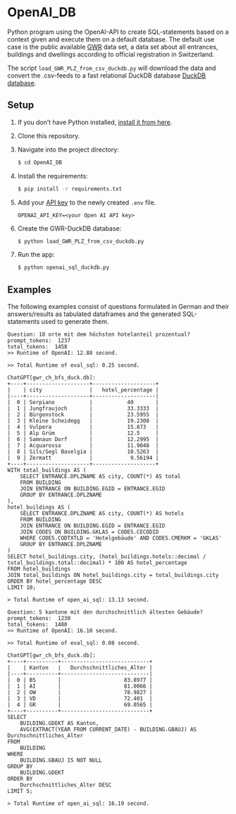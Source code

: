 # OpenAI_DB

Python program using the OpenAI-API to create SQL-statements based on a context given and execute them on a default database.
The default use case is the public available [GWR](https://www.housing-stat.ch/de/madd/public.html) data set, a data set
about all entrances, buildings and dwellings according to official registration in Switzerland.

The script ``load_GWR_PLZ_from_csv_duckdb.py`` will download the data and convert the .csv-feeds to a fast relational 
DuckDB database [DuckDB database](https://duckdb.org/).

## Setup

1. If you don’t have Python installed, [install it from here](https://www.python.org/downloads/).

2. Clone this repository.

3. Navigate into the project directory:

   ```bash
   $ cd OpenAI_DB
   ```

4. Install the requirements:

   ```bash
   $ pip install -r requirements.txt
   ```

5. Add your [API key](https://platform.openai.com/account/api-keys) to the newly created `.env` file.

   ```
   OPENAI_API_KEY=<your Open AI API key>
   ```

6. Create the GWR-DuckDB database:

   ```bash
   $ python load_GWR_PLZ_from_csv_duckdb.py
   ```

7. Run the app:

   ```bash
   $ python openai_sql_duckdb.py
   ```
   
## Examples

The following examples consist of questions formulated in German and their answers/results as tabulated dataframes and the generated SQL-statements 
used to generate them.

```
Question: 10 orte mit dem höchsten hotelanteil prozentual?
prompt_tokens:  1237
total_tokens:  1458
>> Runtime of OpenAI: 12.88 second.

>> Total Runtime of eval_sql: 0.25 second.

ChatGPT[gwr_ch_bfs_duck.db]: 
+----+--------------------+--------------------+
|    | city               |   hotel_percentage |
|----+--------------------+--------------------|
|  0 | Serpiano           |           40       |
|  1 | Jungfraujoch       |           33.3333  |
|  2 | Bürgenstock        |           23.5955  |
|  3 | Kleine Scheidegg   |           19.2308  |
|  4 | Vulpera            |           15.873   |
|  5 | Alp Grüm           |           12.5     |
|  6 | Samnaun Dorf       |           12.2995  |
|  7 | Acquarossa         |           11.9048  |
|  8 | Sils/Segl Baselgia |           10.5263  |
|  9 | Zermatt            |            9.56194 |
+----+--------------------+--------------------+
WITH total_buildings AS (
    SELECT ENTRANCE.DPLZNAME AS city, COUNT(*) AS total
    FROM BUILDING
    JOIN ENTRANCE ON BUILDING.EGID = ENTRANCE.EGID
    GROUP BY ENTRANCE.DPLZNAME
),
hotel_buildings AS (
    SELECT ENTRANCE.DPLZNAME AS city, COUNT(*) AS hotels
    FROM BUILDING
    JOIN ENTRANCE ON BUILDING.EGID = ENTRANCE.EGID
    JOIN CODES ON BUILDING.GKLAS = CODES.CECODID
    WHERE CODES.CODTXTLD = 'Hotelgebäude' AND CODES.CMERKM = 'GKLAS'
    GROUP BY ENTRANCE.DPLZNAME
)
SELECT hotel_buildings.city, (hotel_buildings.hotels::decimal / total_buildings.total::decimal) * 100 AS hotel_percentage
FROM hotel_buildings
JOIN total_buildings ON hotel_buildings.city = total_buildings.city
ORDER BY hotel_percentage DESC
LIMIT 10;

> Total Runtime of open_ai_sql: 13.13 second.

Question: 5 kantone mit den durchschnittlich ältesten Gebäude?
prompt_tokens:  1230
total_tokens:  1480
>> Runtime of OpenAI: 16.10 second.

>> Total Runtime of eval_sql: 0.08 second.

ChatGPT[gwr_ch_bfs_duck.db]: 
+----+----------+----------------------------+
|    | Kanton   |   Durchschnittliches_Alter |
|----+----------+----------------------------|
|  0 | BS       |                    83.8977 |
|  1 | AI       |                    81.0066 |
|  2 | OW       |                    78.9827 |
|  3 | VD       |                    72.401  |
|  4 | GR       |                    69.0565 |
+----+----------+----------------------------+
SELECT 
    BUILDING.GDEKT AS Kanton, 
    AVG(EXTRACT(YEAR FROM CURRENT_DATE) - BUILDING.GBAUJ) AS Durchschnittliches_Alter
FROM 
    BUILDING
WHERE 
    BUILDING.GBAUJ IS NOT NULL
GROUP BY 
    BUILDING.GDEKT
ORDER BY 
    Durchschnittliches_Alter DESC
LIMIT 5;

> Total Runtime of open_ai_sql: 16.19 second.

```
